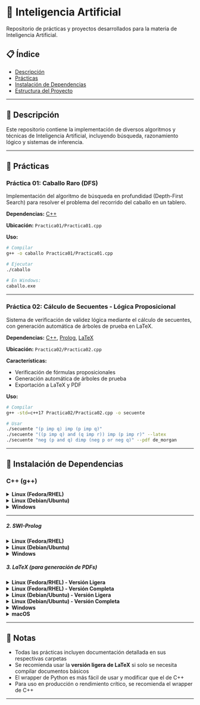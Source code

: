 # 🤖 Inteligencia Artificial
Repositorio de prácticas y proyectos desarrollados para la materia de Inteligencia Artificial.

## 📋 Índice
- [Descripción](#descripción)
- [Prácticas](#prácticas)
- [Instalación de Dependencias](#instalación-de-dependencias)
- [Estructura del Proyecto](#estructura-del-proyecto)

---

## 📖 Descripción
Este repositorio contiene la implementación de diversos algoritmos y técnicas de Inteligencia Artificial, incluyendo búsqueda, razonamiento lógico y sistemas de inferencia.

---

## 🎯 Prácticas

### Práctica 01: Caballo Raro (DFS)
Implementación del algoritmo de búsqueda en profundidad (Depth-First Search) para resolver el problema del recorrido del caballo en un tablero.

**Dependencias:** [C++](#c-g)

**Ubicación:** `Practica01/Practica01.cpp`

**Uso:**
```bash
# Compilar
g++ -o caballo Practica01/Practica01.cpp

# Ejecutar
./caballo

# En Windows:
caballo.exe
```

---

### Práctica 02: Cálculo de Secuentes - Lógica Proposicional
Sistema de verificación de validez lógica mediante el cálculo de secuentes, con generación automática de árboles de prueba en LaTeX.

**Dependencias:** [C++](#c-g), [Prolog](#2-swi-prolog), [LaTeX](#3-latex-para-generación-de-pdfs)

**Ubicación:** `Practica02/Practica02.cpp`

**Características:**
- Verificación de fórmulas proposicionales
- Generación automática de árboles de prueba
- Exportación a LaTeX y PDF

**Uso:**
```bash
# Compilar
g++ -std=c++17 Practica02/Practica02.cpp -o secuente

# Usar
./secuente "(p imp q) imp (p imp q)"
./secuente "((p imp q) and (q imp r)) imp (p imp r)" --latex
./secuente "neg (p and q) dimp (neg p or neg q)" --pdf de_morgan
```

---

## 🔧 Instalación de Dependencias

### **C++ (g++)**

<details>
<summary><b>Linux (Fedora/RHEL)</b></summary>

```bash
sudo dnf install gcc-c++
```
</details>

<details>
<summary><b>Linux (Debian/Ubuntu)</b></summary>

```bash
sudo apt install g++
```
</details>

<details>
<summary><b>Windows</b></summary>

Descargar e Instalar [MSYS2](https://www.msys2.org/):
```bash
pacman -S mingw-w64-x86_64-gcc # Desde la terminal de MSYS2
```
</details>

---

##### **2. SWI-Prolog**

<details>
<summary><b>Linux (Fedora/RHEL)</b></summary>

```bash
sudo dnf install pl
swipl --version  # Verificar instalación
```
</details>

<details>
<summary><b>Linux (Debian/Ubuntu)</b></summary>

```bash
sudo apt install swi-prolog
```
</details>

<details>
<summary><b>Windows</b></summary>

Descargar el instalador desde [SWI-Prolog.org](https://www.swi-prolog.org/Download.html)
</details>

##### **3. LaTeX (para generación de PDFs)**

<details>
<summary><b>Linux (Fedora/RHEL) - Versión Ligera</b></summary>

```bash
sudo dnf install texlive-scheme-basic texlive-bussproofs
```
</details>

<details>
<summary><b>Linux (Fedora/RHEL) - Versión Completa</b></summary>

```bash
sudo dnf install texlive-scheme-full
```
</details>

<details>
<summary><b>Linux (Debian/Ubuntu) - Versión Ligera</b></summary>

```bash
sudo apt install texlive-latex-base texlive-latex-extra
```
</details>

<details>
<summary><b>Linux (Debian/Ubuntu) - Versión Completa</b></summary>

```bash
sudo apt install texlive-full
```
</details>

<details>
<summary><b>Windows</b></summary>

Descargar [MiKTeX](https://miktex.org/download) o [TeX Live](https://www.tug.org/texlive/)
</details>

<details>
<summary><b>macOS</b></summary>

```bash
brew install --cask mactex  # Completa
# O versión básica:
brew install --cask basictex
```
</details>

---

## 📝 Notas
- Todas las prácticas incluyen documentación detallada en sus respectivas carpetas
- Se recomienda usar la **versión ligera de LaTeX** si solo se necesita compilar documentos básicos
- El wrapper de Python es más fácil de usar y modificar que el de C++
- Para uso en producción o rendimiento crítico, se recomienda el wrapper de C++

---
